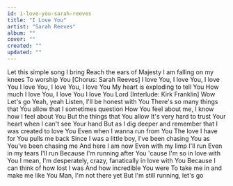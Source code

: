 ```yaml
---
id: i-love-you-sarah-reeves
title: "I Love You"
artist: "Sarah Reeves"
album: ""
cover: ""
created: ""
updated: ""
---
```


Let this simple song I bring
Reach the ears of Majesty
I am falling on my knees
To worship You
[Chorus: Sarah Reeves]
I love You, I love You, I love You
I love You, I love You, I love You
My heart is exploding to tell You
How much I love You, I love You
I love You Lord
[Interlude: Kirk Franklin]
Wow
Let's go
Yeah, yeah
Listen, I'll be honest with You
There's so many things that You allow that I sometimes question
How You feel about me, I know how I feel about You
But the things that You allow
It's very hard to trust Your heart when I can't see Your hand
But as I dig deeper and remember that I was created to love You
Even when I wanna run from You
The love I have for You pulls me back
Since I was a little boy, I've been chasing You as You've been chasing me
And here I am now
Even with my limp I'll run
Even in my tears I'll run
Because I'm running after You 'cause I'm so in love with You
I mean, I'm desperately, crazy, fanatically in love with You
Because I can think of how lost I was
And how incredible You were
To take me in and make me like You
Man, I'm not there yet
But I'm still running, let's go